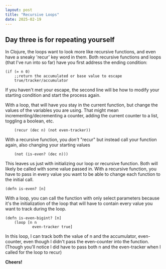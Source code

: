 ```yaml
---
layout: post
title: "Recursive Loops"
date: 2025-02-19
---
```


## Day three is for repeating yourself 
In Clojure, the loops want to look more like recursive functions, and even have a sneaky 'recur' 
key word in them. Both recursive functions and loops (that I've run into so far) have you 
first address the ending condition: 
````
(if (= n 0)
    ;;return the accumulated or base value to escape
    true/tracker/accumulator
````
If you haven't met your escape, the second line will be how to modify your starting condition
and start the process again. 

With a loop, that will have you stay in the current function, but change the values of the
variables you are using. That might mean incrementing/decrementing a counter, adding the
current counter to a list, toggling a boolean, etc. 
````
    (recur (dec n) (not even-tracker))
````
With a recursive function, you *don't* "recur" but instead call your function again,
also changing your starting values
````
    (not (is-even? (dec n)))
````
This leaves us just with initializing our loop or recursive function. Both will likely be called
with some value passed in. With a recursive function, you have to pass in every value you want
to be able to change each function to the initial call. 
````
(defn is-even? [n]
````
With a loop, you can call the function with only select parameters because it's the 
initialization of the loop that will have to contain every value you want to track during the loop. 
````
(defn is-even-bigint? [n]
    (loop [n n 
            even-tracker true]
````
In this loop, I can track both the value of n and the accumulator, even-counter, even though
I didn't pass the even-counter into the function. (Though you'll notice I did have to pass
both n and the even-tracker when I called for the loop to recur)


**Cheers!**
